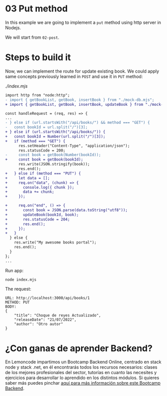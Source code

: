 # 03 Put method

In this example we are going to implement a `put` method using http server in Nodejs.

We will start from `02-post`.

# Steps to build it

Now, we can implement the route for update existing book. We could apply same concepts previously learned in `POST` and use it in `PUT` method:

_./index.mjs_

```diff
import http from "node:http";
- import { getBookList, getBook, insertBook } from "./mock-db.mjs";
+ import { getBookList, getBook, insertBook, updateBook } from "./mock-db.mjs";

const handleRequest = (req, res) => {
...
- } else if (url.startsWith("/api/books/") && method === "GET") {
-   const bookId = url.split("/")[3];
+ } else if (url.startsWith("/api/books/")) {
+   const bookId = Number(url.split("/")[3]);
+   if (method === "GET") {
      res.setHeader("Content-Type", "application/json");
      res.statusCode = 200;
-     const book = getBook(Number(bookId));
+     const book = getBook(bookId);
      res.write(JSON.stringify(book));
      res.end();
+   } else if (method === "PUT") {
+     let data = [];
+     req.on("data", (chunk) => {
+       console.log({ chunk });
+       data += chunk;
+     });

+     req.on("end", () => {
+       const book = JSON.parse(data.toString("utf8"));
+       updateBook(bookId, book);
+       res.statusCode = 204;
+       res.end();
+     });
+   }
  } else {
    res.write("My awesome books portal");
    res.end();
  }
};
...

```

Run app:

```bash
node index.mjs

```

The request:

```
URL: http://localhost:3000/api/books/1
METHOD: PUT
BODY:
{
    "title": "Choque de reyes Actualizado",
    "releaseDate": "21/07/2022",
    "author": "Otro autor"
}
```

# ¿Con ganas de aprender Backend?

En Lemoncode impartimos un Bootcamp Backend Online, centrado en stack node y stack .net, en él encontrarás todos los recursos necesarios: clases de los mejores profesionales del sector, tutorías en cuanto las necesites y ejercicios para desarrollar lo aprendido en los distintos módulos. Si quieres saber más puedes pinchar [aquí para más información sobre este Bootcamp Backend](https://lemoncode.net/bootcamp-backend#bootcamp-backend/banner).
